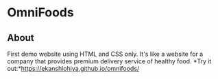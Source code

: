 # OmniFoods
## About
First demo website using HTML and CSS only.
It's like a website for a company that provides premium delivery service of healthy food.
*Try it out:*https://ekanshlohiya.github.io/omnifoods/ 
